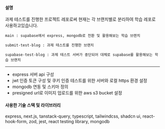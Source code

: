 #### 설명

과제 테스트를 진행한 프로젝트 레포로써 현재는 각 브랜치별로 분리하여 학습 레포로 사용하고있습니다.

```
main : supabase에서 express, mongodb로 전환 및 활용해보는 학습 브랜치

submit-test-blog : 과제 테스트를 진행한 브랜치

supabase-test-blog : 과제 테스트 서버가 중단되어 대체로 supabase를 활용해보는 학습 브랜치
```

---

- express 서버 api 구성
- jwt 인증 토큰 구성 및 쿠키 인증 테스트를 위한 서버와 로컬 https 환경 설정
- mongodb 연동 및 스키마 정의
- presigned url로 이미지 업로드를 위한 aws s3 bucket 설정

#### 사용한 기술 스택 및 라이브러리

express, next.js, tanstack-query, typescript, tailwindcss, shadcn ui, react-hook-form, zod, jest, react testing library, mongodb
